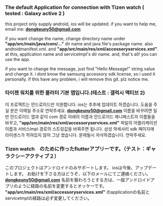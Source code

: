 ### The default Application for connection with Tizen watch ( tested : Galaxy active 2 )

this project only supply android, ios will be updated.
if you want to help me, email me: **dongkeuny50@gmail.com**

if you want change the name, change directory name under **"app/src/main/java/com/..."** dir name and java file's package name. also androidmanifest.xml.
and **"app/src/main/res/xml/accessoryservices.xml"**. at this, application name and servicelmpl's dir name.
and, that's all! you can use the app.

if you want to change the message, just find "Hello Message!" string value and change it.
i dont know the samsung accessory sdk license, so i used it personally. if this have any problem, i will remove this git. plz notice me.
### 타이젠 워치를 위한 플러터 기본 앱입니다.(테스트 : 갤럭시 액티브 2)

이 프로젝트는 안드로이드만 지원합니다. 
ios는 추후에 업데이트 하겠습니다.
도움을 주실 분은 이메일 주소로 연락주세요. **dongkeuny50@gmail.com**
이름을 바꾸려면 일반 안드로이드 앱과 같이 com 경로 아래의 이름과 안드로이드 메니페스트의 이름들을 바꾸고,  **"app/src/main/res/xml/accessoryservices.xml"** 파일의 어플리케이션 이름과 서비스lmpl 경로의 스트링값을 바꿔주면 됩니다. 
삼성 악세사리 sdk 페이지에 라이센스가 적혀있지 않아 그냥 썼습니다. 문제될시 자삭하겠습니다. 연락주세요.


### Tizen watch　のために作ったflutterアプリーです。（テスト：ギャラクシーアクティブ２）

このプロジェクトはアンドロイドのみサポートします。
iosは今後、アップデートします。
お助けを下さる方はどうぞ、以下のメールにてご連絡ください。 **dongkeuny50@gmail.com**
名前を替わろうとする方は、一般アンドロイドアプリのように経路の名前を変更するとオッケーです。
**"app/src/main/res/xml/accessoryservices.xml"** のapplicationの名前とservicelmplの経路は必ず変更してください。



